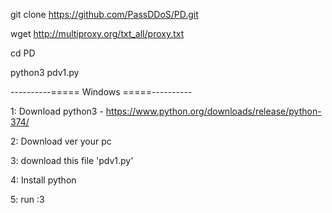 git clone https://github.com/PassDDoS/PD.git

wget http://multiproxy.org/txt_all/proxy.txt

cd PD

python3 pdv1.py

----------===== Windows =====----------

1: Download python3 - https://www.python.org/downloads/release/python-374/

2: Download ver your pc

3: download this file 'pdv1.py'

4: Install python

5: run :3
